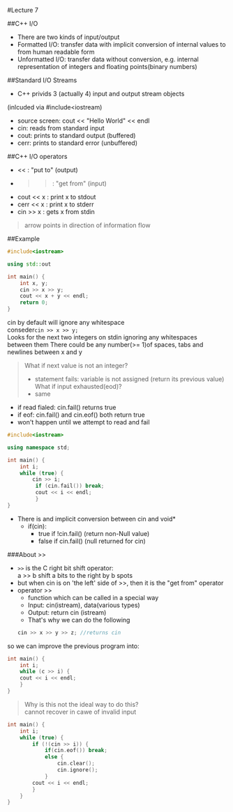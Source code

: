 #Lecture 7  

##C++ I/O  
- There are two kinds of input/output
- Formatted I/O: transfer data with implicit conversion of internal 
values to from human readable form
- Unformatted I/O: transfer data without conversion, e.g. internal representation
of integers and floating points(binary numbers)  

##Standard I/O Streams
- C++ privids 3 (actually 4) input and output stream objects

(inlcuded via #include<iostream)  

- source screen: cout << "Hello World" << endl
- cin: reads from standard input
- cout: prints to standard output (buffered)
- cerr: prints to standard error (unbuffered)

##C++ I/O operators  
- << : "put to" (output)
- >> : "get from" (input)
- cout << x : print x to stdout
- cerr << x : print x to stderr
- cin >> x : gets x from stdin  
>arrow points in direction of information flow

##Example  
```C++
#include<iostream>

using std::out 

int main() {
	int x, y;
	cin >> x >> y;
	cout << x + y << endl;
	return 0;
}
```
cin by default will ignore any whitespace  
conseder`cin >> x >> y;`  
Looks for the next two integers on stdin ignoring any whitespaces  
between them
There could be any number(>= 1)of spaces, tabs and newlines between x and y
>What if next value is not an integer?  
>- statement fails: variable is not assigned (return its previous value)  
>What if input exhausted(eod)?  
>- same  

- if read fialed: cin.fail() returns true
- if eof: cin.fail() and cin.eof() both return true
- won't happen until we attempt to read and fail  

```C++
#include<iostream>

using namespace std;

int main() {
	int i;
	while (true) {
		cin >> i;
		 if (cin.fail()) break;
		 cout << i << endl;
		 }
}
```
- There is and implicit conversion between cin and void*
	- if(cin):
		- true if !cin.fail() (return non-Null value)
		- false if cin.fail() (null returned for cin)  

###About >>
- `>>` is the C right bit shift operator:  
a >> b shift a bits to the right by b spots
- but when cin is on 'the left' side of >>, then it 
is the "get from" operator  
- operator >>
	- function which can be called in a special way
	- Input: cin(istream), data(various types)
	- Output: return cin (istream)
	- That's why we can do the following
	```C++
	cin >> x >> y >> z; //returns cin
	```
so we can improve the previous program into:
```C++
int main() {
	int i;
	while (c >> i) {
	cout << i << endl;
	}
}
```
>Why is this not the ideal way to do this?  
>cannot recover in cawe of invalid input  

```C++
int main() {
	int i;
	while (true) {
		if (!(cin >> i)) {
			if(cin.eof()) break;
			else {
				cin.clear();
				cin.ignore();
			}
		cout << i << endl;
		}
	}
}
```




